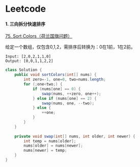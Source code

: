 # Leetcode

#### 1. 三向拆分快速排序

[75. Sort Colors（荷兰国旗问题）](<https://leetcode.com/problems/sort-colors/>)

给定一个数组，仅包含0,1,2，需排序后转换为：0在1前，1在2前。

```shell
Input: [2,0,2,1,1,0]
Output: [0,0,1,1,2,2]
```

```java
class Solution {
    public void sortColors(int[] nums) {
        int zero=-1, one=0, two=nums.length;
        for (;one<two;) {
            if (nums[one] == 0) {
                swap(nums, ++zero, one++);
            } else if (nums[one] == 2) {
                swap(nums, one, --two);
            } else {
                ++one;
            }
        }
    }
    
    private void swap(int[] nums, int older, int newer) {
        int temp = nums[older];
        nums[older] = nums[newer];
        nums[newer] = temp;
    }
}
```

